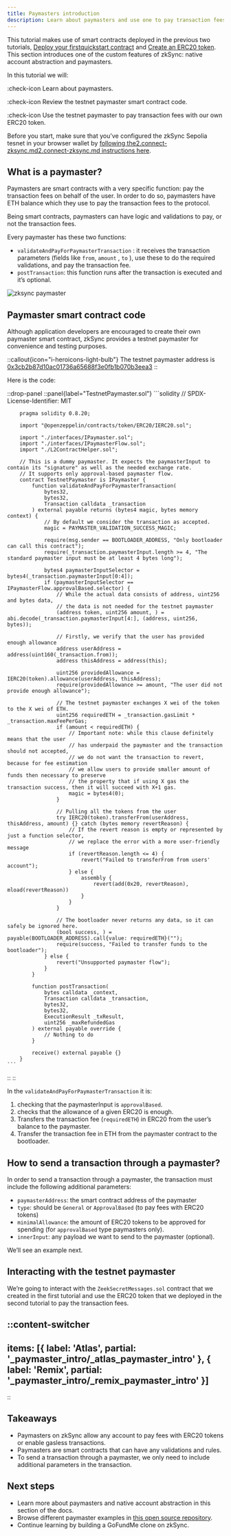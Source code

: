 ```yaml
---
title: Paymasters introduction
description: Learn about paymasters and use one to pay transaction fees with your own token
---
```


This tutorial makes use of smart contracts deployed in the previous two tutorials, [Deploy your firstquickstart
contract](quickstart) and [Create an ERC20 token](erc20-token). This section introduces one of the custom features
of zkSync: native account abstraction and paymasters.

In this tutorial we will:

:check-icon Learn about paymasters.

:check-icon Review the testnet paymaster smart contract code.

:check-icon Use the testnet paymaster to pay transaction fees with our own ERC20 token.

Before you start, make sure that you’ve configured the zkSync Sepolia tesnet in your browser wallet by [following the2.connect-zksync.md2.connect-zksync.md
instructions here](2.connect-zksync.md).

## What is a paymaster?

Paymasters are smart contracts with a very specific function: pay the transaction fees on behalf of the user. In order
to do so, paymasters  have ETH balance which they use to pay the transaction fees to the protocol.

Being smart contracts, paymasters can have logic and validations to pay, or not the transaction fees.

Every paymaster has these two functions:

- `validateAndPayForPaymasterTransaction` : it receives the transaction parameters (fields like `from`, `amount` , `to`
  ), use these to do the required validations, and pay the transaction fee.
- `postTransaction`: this function runs after the transaction is executed and it’s optional.

![zksync paymaster](/images/101-paymasters/zksync-paymaster.png)

## Paymaster smart contract code

Although application developers are encouraged to create their own paymaster smart contract, zkSync provides a testnet
paymaster for convenience and testing purposes.

::callout{icon="i-heroicons-light-bulb"}
The testnet paymaster address is
[0x3cb2b87d10ac01736a65688f3e0fb1b070b3eea3](https://sepolia.explorer.zksync.io/address/0x3cb2b87d10ac01736a65688f3e0fb1b070b3eea3)
::

Here is the code:

::drop-panel
  ::panel{label="TestnetPaymaster.sol"}
        ```solidity
        // SPDX-License-Identifier: MIT

        pragma solidity 0.8.20;

        import "@openzeppelin/contracts/token/ERC20/IERC20.sol";

        import "./interfaces/IPaymaster.sol";
        import "./interfaces/IPaymasterFlow.sol";
        import "./L2ContractHelper.sol";

        // This is a dummy paymaster. It expects the paymasterInput to contain its "signature" as well as the needed exchange rate.
        // It supports only approval-based paymaster flow.
        contract TestnetPaymaster is IPaymaster {
            function validateAndPayForPaymasterTransaction(
                bytes32,
                bytes32,
                Transaction calldata _transaction
            ) external payable returns (bytes4 magic, bytes memory context) {
                // By default we consider the transaction as accepted.
                magic = PAYMASTER_VALIDATION_SUCCESS_MAGIC;

                require(msg.sender == BOOTLOADER_ADDRESS, "Only bootloader can call this contract");
                require(_transaction.paymasterInput.length >= 4, "The standard paymaster input must be at least 4 bytes long");

                bytes4 paymasterInputSelector = bytes4(_transaction.paymasterInput[0:4]);
                if (paymasterInputSelector == IPaymasterFlow.approvalBased.selector) {
                    // While the actual data consists of address, uint256 and bytes data,
                    // the data is not needed for the testnet paymaster
                    (address token, uint256 amount, ) = abi.decode(_transaction.paymasterInput[4:], (address, uint256, bytes));

                    // Firstly, we verify that the user has provided enough allowance
                    address userAddress = address(uint160(_transaction.from));
                    address thisAddress = address(this);

                    uint256 providedAllowance = IERC20(token).allowance(userAddress, thisAddress);
                    require(providedAllowance >= amount, "The user did not provide enough allowance");

                    // The testnet paymaster exchanges X wei of the token to the X wei of ETH.
                    uint256 requiredETH = _transaction.gasLimit * _transaction.maxFeePerGas;
                    if (amount < requiredETH) {
                        // Important note: while this clause definitely means that the user
                        // has underpaid the paymaster and the transaction should not accepted,
                        // we do not want the transaction to revert, because for fee estimation
                        // we allow users to provide smaller amount of funds then necessary to preserve
                        // the property that if using X gas the transaction success, then it will succeed with X+1 gas.
                        magic = bytes4(0);
                    }

                    // Pulling all the tokens from the user
                    try IERC20(token).transferFrom(userAddress, thisAddress, amount) {} catch (bytes memory revertReason) {
                        // If the revert reason is empty or represented by just a function selector,
                        // we replace the error with a more user-friendly message
                        if (revertReason.length <= 4) {
                            revert("Failed to transferFrom from users' account");
                        } else {
                            assembly {
                                revert(add(0x20, revertReason), mload(revertReason))
                            }
                        }
                    }

                    // The bootloader never returns any data, so it can safely be ignored here.
                    (bool success, ) = payable(BOOTLOADER_ADDRESS).call{value: requiredETH}("");
                    require(success, "Failed to transfer funds to the bootloader");
                } else {
                    revert("Unsupported paymaster flow");
                }
            }

            function postTransaction(
                bytes calldata _context,
                Transaction calldata _transaction,
                bytes32,
                bytes32,
                ExecutionResult _txResult,
                uint256 _maxRefundedGas
            ) external payable override {
                // Nothing to do
            }

            receive() external payable {}
        }
    ```
  ::
::

In the `validateAndPayForPaymasterTransaction` it is:

1. checking that the paymasterInput is `approvalBased`.
2. checks that the allowance of a given ERC20 is enough.
3. Transfers the transaction fee (`requiredETH`) in ERC20 from the user’s balance to the paymaster.
4. Transfer the transaction fee in ETH from the paymaster contract to the bootloader.

## How to send a transaction through a paymaster?

In order to send a transaction through a paymaster, the transaction must include the following additional parameters:

- `paymasterAddress`: the smart contract address of the paymaster
- `type`: should be `General` or `ApprovalBased` (to pay fees with ERC20 tokens)
- `minimalAllowance`: the amount of ERC20 tokens to be approved for spending (for `approvalBased` type paymasters only).
- `innerInput`: any payload we want to send to the paymaster (optional).

We’ll see an example next.

## Interacting with the testnet paymaster

We’re going to interact with the `ZeekSecretMessages.sol` contract that we created in the first tutorial and use the
ERC20 token that we deployed in the second tutorial to pay the transaction fees.

::content-switcher
---
items: [{
  label: 'Atlas',
  partial: '_paymaster_intro/_atlas_paymaster_intro'
}, {
  label: 'Remix',
  partial: '_paymaster_intro/_remix_paymaster_intro'
}]
---
::

## Takeaways

- Paymasters on zkSync allow any account to pay fees with ERC20 tokens or enable gasless transactions.
- Paymasters are smart contracts that can have any validations and rules.
- To send a transaction through a paymaster, we only need to include additional parameters in the transaction.

## Next steps

- Learn more about paymasters and native account abstraction in this section of the docs.
- Browse different paymaster examples in [this open source
  repository](https://github.com/matter-labs/paymaster-examples).
- Continue learning by building a GoFundMe clone on zkSync.
